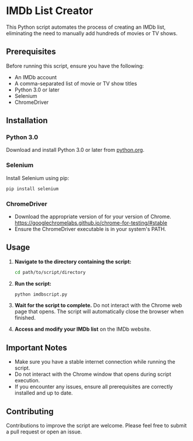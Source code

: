# IMDb List Creator

This Python script automates the process of creating an IMDb list, eliminating the need to manually add hundreds of movies or TV shows.

## Prerequisites

Before running this script, ensure you have the following:

- An IMDb account
- A comma-separated list of movie or TV show titles
- Python 3.0 or later
- Selenium
- ChromeDriver

## Installation

### Python 3.0

Download and install Python 3.0 or later from [python.org](https://www.python.org/downloads/).

### Selenium

Install Selenium using pip:

```bash
pip install selenium
```

### ChromeDriver

- Download the appropriate version of for your version of Chrome. https://googlechromelabs.github.io/chrome-for-testing/#stable
- Ensure the ChromeDriver executable is in your system's PATH.

## Usage

1. **Navigate to the directory containing the script:**

    ```bash
    cd path/to/script/directory
    ```

2. **Run the script:**

    ```bash
    python imdbscript.py
    ```

3. **Wait for the script to complete.** Do not interact with the Chrome web page that opens. The script will automatically close the browser when finished.

4. **Access and modify your IMDb list** on the IMDb website.

## Important Notes

- Make sure you have a stable internet connection while running the script.
- Do not interact with the Chrome window that opens during script execution.
- If you encounter any issues, ensure all prerequisites are correctly installed and up to date.

## Contributing

Contributions to improve the script are welcome. Please feel free to submit a pull request or open an issue.


